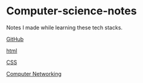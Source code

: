 # Computer-science-notes
Notes I made while learning these tech stacks.

[GitHub](https://github.com/Bhardwaj0412/Computer-science-notes/blob/main/Git%20and%20GitHub%20notes.pdf)

[html](https://github.com/Bhardwaj0412/Computer-science-notes/blob/main/WebDev%20Notes.pdf)

[CSS](https://github.com/Bhardwaj0412/Computer-science-notes/blob/main/WebDev%20Notes.pdf)

[Computer Networking](https://github.com/MukulB0412/Computer-science-notes/blob/main/Computer%20networking.pdf)
